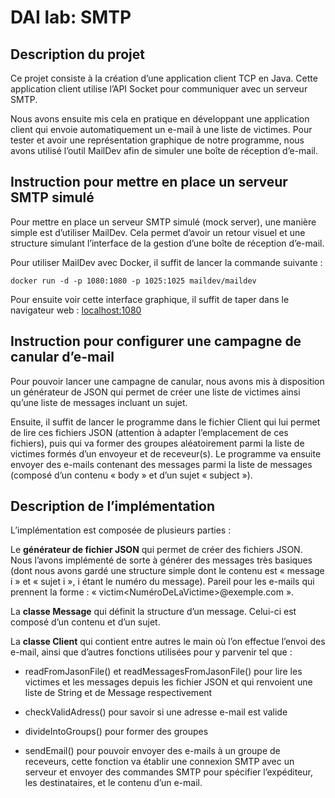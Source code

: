 DAI lab: SMTP
=============

Description du projet
----------
Ce projet consiste à la création d’une application client TCP en Java.  Cette application client utilise l’API Socket pour communiquer avec un serveur SMTP.

Nous avons ensuite mis cela en pratique en développant une application client qui envoie automatiquement un e-mail à une liste de victimes. Pour tester et avoir une représentation graphique de notre programme, nous avons utilisé l’outil MailDev afin de simuler une boîte de réception d’e-mail.

Instruction pour mettre en place un serveur SMTP simulé
----------
Pour mettre en place un serveur SMTP simulé (mock server), une manière simple est d’utiliser MailDev. Cela permet d’avoir un retour visuel et une structure simulant l’interface de la gestion d’une boîte de réception d’e-mail.

Pour utiliser MailDev avec Docker, il suffit de lancer la commande suivante :

    docker run -d -p 1080:1080 -p 1025:1025 maildev/maildev

Pour ensuite voir cette interface graphique, il suffit de taper dans le navigateur web :
[localhost:1080](http://localhost:1080)


Instruction pour configurer une campagne de canular d’e-mail
----------
Pour pouvoir lancer une campagne de canular, nous avons mis à disposition un générateur de JSON qui permet de créer une liste de victimes ainsi qu’une liste de messages incluant un sujet.

Ensuite, il suffit de lancer le programme dans le fichier Client qui lui permet de lire ces fichiers JSON (attention à adapter l’emplacement de ces fichiers), puis qui va former des groupes aléatoirement parmi la liste de victimes formés d’un envoyeur et de receveur(s). Le programme va ensuite envoyer des e-mails contenant des messages parmi la liste de messages (composé d’un contenu « body » et d’un sujet « subject »).

Description de l’implémentation
----------
L’implémentation est composée de plusieurs parties :

Le **générateur de fichier JSON** qui permet de créer des fichiers JSON. Nous l’avons implémenté de sorte à générer des messages très basiques (dont nous avons gardé une structure simple dont le contenu est « message i » et « sujet i », i étant le numéro du message). Pareil pour les e-mails qui prennent la forme : « victim<NuméroDeLaVictime>@exemple.com ».

La **classe Message** qui définit la structure d’un message. Celui-ci est composé d’un contenu et d’un sujet.

La **classe Client** qui contient entre autres le main où l’on effectue l’envoi des e-mail, ainsi que d’autres fonctions utilisées pour y parvenir tel que :

* readFromJasonFile() et readMessagesFromJasonFile() pour lire les victimes et les messages depuis les fichier JSON et qui renvoient une liste de String et de Message respectivement

* checkValidAdress() pour savoir si une adresse e-mail est valide

* divideIntoGroups() pour former des groupes

* sendEmail() pour pouvoir envoyer des e-mails à un groupe de receveurs, cette fonction va établir une connexion SMTP avec un serveur et envoyer des commandes SMTP pour spécifier l’expéditeur, les destinataires, et le contenu d’un e-mail.
